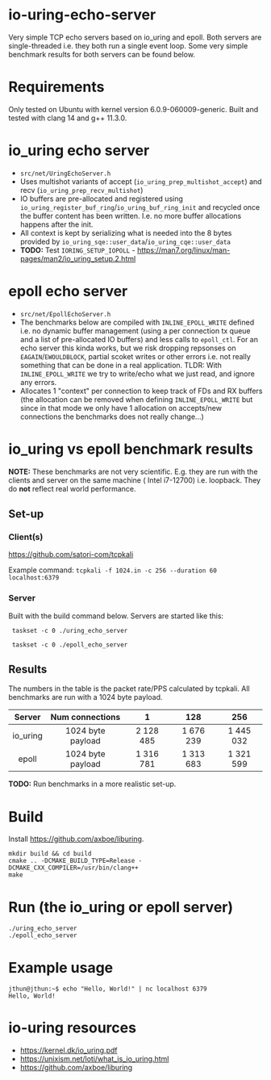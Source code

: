 # io-uring-echo-server

Very simple TCP echo servers based on io_uring and epoll. Both servers are single-threaded i.e. they both run a single
event loop. Some very simple benchmark results for both servers can be found below.

# Requirements

Only tested on Ubuntu with kernel version 6.0.9-060009-generic.
Built and tested with clang 14 and g++ 11.3.0.

# io_uring echo server

* ```src/net/UringEchoServer.h```
* Uses multishot variants of accept (```io_uring_prep_multishot_accept```) and recv (```io_uring_prep_recv_multishot```)
* IO buffers are pre-allocated and registered using ```io_uring_register_buf_ring```/```io_uring_buf_ring_init``` and
  recycled once the buffer content has been written. I.e. no more buffer allocations happens after the init.
* All context is kept by serializing what is needed into the 8 bytes provided
  by ```io_uring_sqe::user_data```/```io_uring_cqe::user_data```
* **TODO:** Test ```IORING_SETUP_IOPOLL``` - https://man7.org/linux/man-pages/man2/io_uring_setup.2.html

# epoll echo server

* ```src/net/EpollEchoServer.h```
* The benchmarks below are compiled with ```INLINE_EPOLL_WRITE``` defined i.e. no dynamic buffer management (using a per
  connection tx queue and a list of pre-allocated IO buffers) and less calls to ```epoll_ctl```. For an echo server this
  kinda works, but we risk dropping repsonses on ```EAGAIN```/```EWOULDBLOCK```, partial scoket writes or other errors
  i.e. not really something that can be done in a real application. TLDR: With ```INLINE_EPOLL_WRITE``` we try to
  write/echo what we just read, and ignore any errors.
* Allocates 1 "context" per connection to keep track of FDs and RX buffers (the allocation can be removed when
  defining ```INLINE_EPOLL_WRITE``` but since in that mode we only have 1 allocation on accepts/new connections the
  benchmarks does not really change...)

# io_uring vs epoll benchmark results

**NOTE:** These benchmarks are not very scientific. E.g. they are run with the clients and server on the same machine (
Intel i7-12700) i.e. loopback. They do **not** reflect real world performance.

## Set-up

### Client(s)

https://github.com/satori-com/tcpkali

Example command: ```tcpkali -f 1024.in -c 256 --duration 60 localhost:6379```

### Server

Built with the build command below. Servers are started like this:

``` taskset -c 0 ./uring_echo_server```

``` taskset -c 0 ./epoll_echo_server```

## Results

The numbers in the table is the packet rate/PPS calculated by tcpkali. All benchmarks are run with a 1024 byte
payload.

|  Server  |  Num connections  |     1     |    128    |    256    |
|:--------:|:-----------------:|:---------:|:---------:|:---------:|
| io_uring | 1024 byte payload | 2 128 485 | 1 676 239 | 1 445 032 |
|  epoll   | 1024 byte payload | 1 316 781 | 1 313 683 | 1 321 599 |

**TODO:** Run benchmarks in a more realistic set-up.

# Build

Install https://github.com/axboe/liburing.

```
mkdir build && cd build
cmake .. -DCMAKE_BUILD_TYPE=Release -DCMAKE_CXX_COMPILER=/usr/bin/clang++
make
```

# Run (the io_uring or epoll server)

```
./uring_echo_server
./epoll_echo_server
```

# Example usage

```
jthun@jthun:~$ echo "Hello, World!" | nc localhost 6379
Hello, World!
```

# io-uring resources

* https://kernel.dk/io_uring.pdf
* https://unixism.net/loti/what_is_io_uring.html
* https://github.com/axboe/liburing
